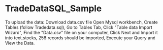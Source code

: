 # TradeDataSQL_Sample
To upload the data:
Download data.csv file 
Open Mysql workbench,
Create Tables (follow Tradedata.sql),
Go to Tables Tab,
Click "Table data Import Wizard",
Find the "Data.csv" file on your computer,
Click Next and Import it into text.stocks, 
258 records should be imported,
Execute your Query and View the Data.
